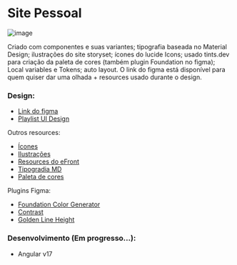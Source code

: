 # Site Pessoal

![image](https://github.com/lucianesantcs/site-pessoal/assets/52360898/f1bbd308-c010-4105-90ba-206b17990b48)

Criado com componentes e suas variantes; tipografia baseada no Material Design; ilustrações do site storyset; ícones do lucide Icons; usado tints.dev para criação da paleta de cores (também plugin Foundation no figma); Local variables e Tokens; auto layout. O link do figma está disponível para quem quiser dar uma olhada + resources usado durante o design.

### Design:
- [Link do figma](https://www.figma.com/file/sK8Rcd2lf0WDyLe2HDHQ4m/pessoal-%2F-site?type=design&node-id=0-1&mode=design)
- [Playlist UI Design](https://www.youtube.com/playlist?list=PLNsOFKwcEPxzvqDJcWEGswBEM_zD5RaXr)

Outros resources:
- [Ícones](https://lucide.dev/icons/archive) 
- [Ilustrações](https://storyset.com/bro)
- [Resources do eFront](https://iuricode.com/efront/)
- [Tipogradia MD](https://m2.material.io/design/typography/the-type-system.html#type-scale)
- [Paleta de cores](https://www.tints.dev)

Plugins Figma:
- [Foundation Color Generator](https://www.figma.com/community/plugin/1024452006068794933/foundation-color-generator)
- [Contrast](https://www.figma.com/community/plugin/748533339900865323/contrast)
- [Golden Line Height](https://www.figma.com/community/plugin/1203442582691456980/golden-line-height)

### Desenvolvimento (Em progresso...):
- Angular v17
